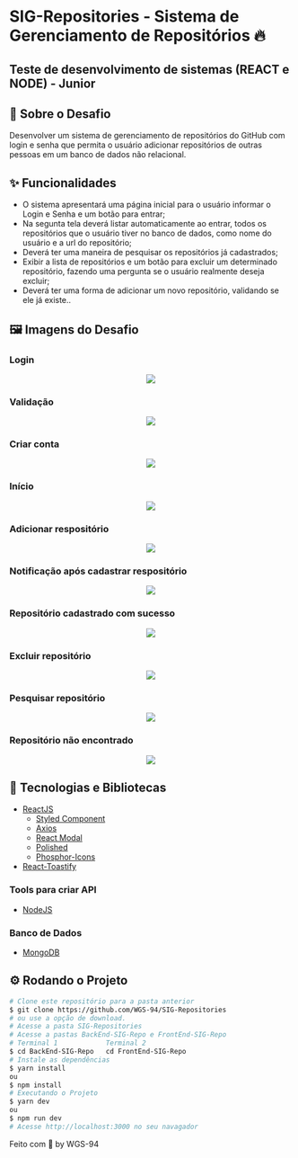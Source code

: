 <!-- Logotipo 
<div align="center">
  <img src="./Assets/ignite.png">
</div>-->

<!-- Title -->
<h1> SIG-Repositories - Sistema de Gerenciamento de Repositórios 🔥 </h1>

<!-- Subtitle -->
<h2> Teste de desenvolvimento de sistemas (REACT e NODE) - Junior </h2>

<!-- Badges 
<p align="center">
  <a href="https://rocketseat.com.br">
    <img alt="Made by Rocketseat" src="https://img.shields.io/badge/made%20by-Rocketseat-%2306b656?style=flat-square">
  </a>
  <img alt="GitHub language count" src="https://img.shields.io/github/languages/count/brunoemferreira/rocketseat-ignite-dt-money?color=%2304D361?style=flat-square">
  <img alt="Repository size" src="https://img.shields.io/github/repo-size/brunoemferreira/rocketseat-ignite-dt-money?style=flat-square">
  <img alt="GitHub last commit" src="https://img.shields.io/github/last-commit/brunoemferreira/rocketseat-ignite-dt-money?style=flat-square">
</p>-->

<!-- Sobre o Projeto -->
## 🚀 Sobre o Desafio
Desenvolver um sistema de gerenciamento de repositórios do GitHub com login e senha que permita o usuário adicionar repositórios de outras pessoas em um banco de dados não relacional.

## ✨ Funcionalidades

 * O sistema apresentará uma página inicial para o usuário informar o Login e Senha e um botão para entrar;
 * Na segunta tela deverá listar automaticamente ao entrar, todos os repositórios que o usuário tiver no banco de dados, como nome do usuário e a url do repositório;
 * Deverá ter uma maneira de pesquisar os repositórios já cadastrados;
 * Exibir a lista de repositórios e um botão para excluir um determinado repositório, fazendo uma pergunta se o usuário realmente deseja excluir;
 * Deverá ter uma forma de adicionar um novo repositório, validando se ele já existe..

## 🖼️ Imagens do Desafio

### Login

<div align="center">
  <img src="https://user-images.githubusercontent.com/87288949/202943317-6cd92a93-3412-4a8f-9a0b-b5e61fc8a276.PNG">
</div>

### Validação

<div align="center">
  <img src="https://user-images.githubusercontent.com/87288949/202943327-1cecf634-86ee-437c-8f25-4832b1b4d9db.PNG">
</div>

### Criar conta

<div align="center">
  <img src="https://user-images.githubusercontent.com/87288949/202943324-56c3b259-2e19-420f-8637-ff7b07ccc231.PNG">
</div>

### Início

<div align="center">
  <img src="https://user-images.githubusercontent.com/87288949/202943315-e6df8642-9157-4246-bf39-5a2b20225583.PNG">
</div>

### Adicionar respositório

<div align="center">
  <img src="https://user-images.githubusercontent.com/87288949/202943308-520c8d4c-761e-4550-a587-cbd16d75763c.PNG">
</div>

### Notificação após cadastrar respositório

<div align="center">
  <img src="https://user-images.githubusercontent.com/87288949/202943322-cf3ecc23-c458-4179-b0b5-fe55d4c3f128.PNG">
</div>

### Repositório cadastrado com sucesso

<div align="center">
  <img src="https://user-images.githubusercontent.com/87288949/202943328-095854c7-3fe0-4eb2-ba0f-2c56f6af6b8b.PNG">
</div>

### Excluir repositório

<div align="center">
  <img src="https://user-images.githubusercontent.com/87288949/202943312-03be2761-9ca8-40ad-8274-36f3ea1ded3b.PNG">
</div>

### Pesquisar repositório

<div align="center">
  <img src="https://user-images.githubusercontent.com/87288949/202943325-bfd5bc22-204a-4c68-b39e-202b179cb28a.PNG">
</div>

### Repositório não encontrado

<div align="center">
  <img src="https://user-images.githubusercontent.com/87288949/202943320-4aba2d91-3ce9-43f6-9944-92745ce6d24a.PNG">
</div>

<!--
<div align="center">
  <img src="https://user-images.githubusercontent.com/87288949/202935078-acda0356-c205-430a-9cc5-3fa54f1c84be.gif">
</div>
-->

## 🧰 Tecnologias e Bibliotecas

* [ReactJS](https://pt-br.reactjs.org/tutorial/tutorial.html)
  * [Styled Component](https://www.npmjs.com/package/styled-components)
  * [Axios](https://www.npmjs.com/package/axios)
  * [React Modal](https://www.npmjs.com/package/react-modal)
  * [Polished](https://www.npmjs.com/package/polished)
  * [Phosphor-Icons](https://phosphoricons.com/)
* [React-Toastify](https://www.npmjs.com/package/react-toastify)


### Tools para criar API
 * [NodeJS](https://nodejs.org/en/)

### Banco de Dados
* [MongoDB](https://www.mongodb.com/pt-br)

## ⚙️ Rodando o Projeto
```bash
# Clone este repositório para a pasta anterior
$ git clone https://github.com/WGS-94/SIG-Repositories
# ou use a opção de download.
# Acesse a pasta SIG-Repositories
# Acesse a pastas BackEnd-SIG-Repo e FrontEnd-SIG-Repo
# Terminal 1            Terminal 2
$ cd BackEnd-SIG-Repo   cd FrontEnd-SIG-Repo
# Instale as dependências
$ yarn install
ou
$ npm install
# Executando o Projeto
$ yarn dev 
ou
$ npm run dev
# Acesse http://localhost:3000 no seu navagador
```
Feito com 💖 by WGS-94
